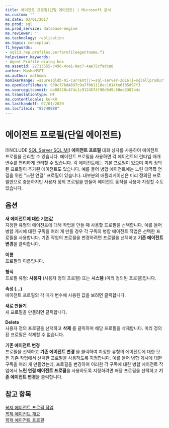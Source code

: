 ```yaml
---
title: 에이전트 프로필(단일 에이전트) | Microsoft 문서
ms.custom: ''
ms.date: 03/01/2017
ms.prod: sql
ms.prod_service: database-engine
ms.reviewer: ''
ms.technology: replication
ms.topic: conceptual
f1_keywords:
- sql13.rep.profiles.perfprofileagentname.f1
helpviewer_keywords:
- Agent Profile dialog box
ms.assetid: 22713555-c496-4ce1-8ec7-4ae75cfadca8
author: MashaMSFT
ms.author: mathoma
monikerRange: =azuresqldb-mi-current||>=sql-server-2016||=sqlallproducts-allversions
ms.openlocfilehash: 930c77bd4897c9a7f0b1118ac1014fe6f85d97f3
ms.sourcegitcommit: da88320c474c1c9124574f90d549c50ee3387b4c
ms.translationtype: HT
ms.contentlocale: ko-KR
ms.lasthandoff: 07/01/2020
ms.locfileid: "85740088"
---
```

# <a name="agent-profiles-single-agent"></a>에이전트 프로필(단일 에이전트)
[!INCLUDE [SQL Server SQL MI](../../includes/applies-to-version/sql-asdbmi.md)]
  **에이전트 프로필** 대화 상자를 사용하여 에이전트 프로필을 관리할 수 있습니다. 에이전트 프로필을 사용하면 각 에이전트의 런타임 매개 변수를 편리하게 관리할 수 있습니다. 각 에이전트에는 기본 프로필이 있으며 미리 정의된 프로필이 추가된 에이전트도 있습니다. 예를 들어 병합 에이전트에는 느린 대역폭 연결을 위한 "느린 연결" 프로필이 있습니다. 대부분의 애플리케이션은 미리 정의된 프로필만으로 충분하지만 사용자 정의 프로필을 만들어 에이전트 동작을 사용자 지정할 수도 있습니다.  
  
## <a name="options"></a>옵션  
 **새 에이전트에 대한 기본값**  
 지정한 유형의 에이전트에 대해 작업을 만들 때 사용할 프로필을 선택합니다. 예를 들어 병합 게시에 대한 구독을 여러 개 만들 경우 각 구독의 병합 에이전트 작업은 선택한 프로필을 사용합니다. 기존 작업의 프로필을 변경하려면 프로필을 선택하고 **기존 에이전트 변경**을 클릭합니다.  
  
 **이름**  
 프로필의 이름입니다.  
  
 **형식**  
 프로필 유형: **사용자** (사용자 정의 프로필) 또는 **시스템** (미리 정의된 프로필)입니다.  
  
 **속성 (...)**  
 에이전트 프로필의 각 매개 변수에 사용된 값을 보려면 클릭합니다.  
  
 **새로 만들기**  
 새 프로필을 만들려면 클릭합니다.  
  
 **Delete**  
 사용자 정의 프로필을 선택하고 **삭제** 를 클릭하여 해당 프로필을 삭제합니다. 미리 정의된 프로필은 삭제할 수 없습니다.  
  
 **기존 에이전트 변경**  
 프로필을 선택하고 **기존 에이전트 변경** 을 클릭하여 지정한 유형의 에이전트에 대한 모든 기존 작업에서 선택한 프로필을 사용하도록 지정합니다. 예를 들어 병합 게시에 대한 구독을 여러 개 만들었는데, 프로필을 변경하여 이러한 각 구독에 대한 병합 에이전트 작업에서 **느린 연결 에이전트 프로필**을 사용하도록 지정하려면 해당 프로필을 선택하고 **기존 에이전트 변경**을 클릭합니다.  
  
## <a name="see-also"></a>참고 항목  
 [복제 에이전트 프로필 작업](../../relational-databases/replication/agents/work-with-replication-agent-profiles.md)   
 [복제 에이전트 개요](../../relational-databases/replication/agents/replication-agents-overview.md)   
 [복제 에이전트 프로필](../../relational-databases/replication/agents/replication-agent-profiles.md)  
  
  
